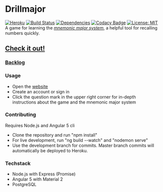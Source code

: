 # Drillmajor
[![Heroku](https://heroku-badge.herokuapp.com/?app=drillmajor&style=flat)](https://drillmajor.herokuapp.com)
[![Build Status](https://travis-ci.org/xbexbex/Drillmajor.svg?branch=master)](https://travis-ci.org/xbexbex/Drillmajor)
[![Dependencies](https://david-dm.org/xbexbex/drillmajor.png)](https://david-dm.org/xbexbex/drillmajor)
[![Codacy Badge](https://api.codacy.com/project/badge/Grade/de589dd664ae431db0d8b694f3b3a467)](https://www.codacy.com/app/xbexbex/button?utm_source=github.com&amp;utm_medium=referral&amp;utm_content=xbexbex/button&amp;utm_campaign=Badge_Grade)
[![License: MIT](https://img.shields.io/badge/License-MIT-yellow.svg)](https://opensource.org/licenses/MIT)  
A game for learning the *[mnemonic major system](https://en.wikipedia.org/wiki/Mnemonic_major_system)*, a helpful tool for recalling numbers quickly.

## [Check it out!](https://drillmajor.herokuapp.com)

### [Backlog](https://drive.google.com/open?id=1TYzqe0IvWiNJaniI9VqMBDUHbYox814qWO6hE7-h6RA)

### Usage
* Open the [website](https://drillmajor.herokuapp.com)
* Create an account or sign in
* Click the question mark in the upper right corner for in-depth instructions about the game and the mnemonic major system

### Contributing
Requires Node.js and Angular 5 cli
* Clone the repository and run "npm install"
* For live development, run "ng build --watch" and "nodemon serve"
* Use the development branch for commits. Master branch commits will automatically be deployed to Heroku.

### Techstack
* Node.js with Express (Promise)
* Angular 5 with Material 2
* PostgreSQL
